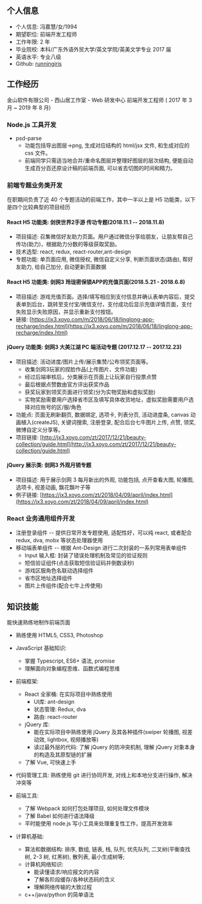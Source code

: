 ## 个人信息

- 个人信息: 冯嘉慧/女/1994
- 期望职位: 前端开发工程师
- 工作年限: 2 年
- 毕业院校: 本科/广东外语外贸大学/英文学院/英美文学专业 2017 届
- 英语水平: 专业八级
- Github: [runningiris](https://github.com/runningiris)

## 工作经历

金山软件有限公司 - 西山居工作室 - Web 研发中心 前端开发工程师 ( 2017 年 3 月 ~ 2019 年 8 月)

### Node.js 工具开发
- psd-parse
    * 功能包括导出图层->png, 生成对应结构的 html/jsx 文件, 和生成对应的 css 文件。
    * 前端同学只需适当地合并/重命名图层并整理好图层的层次结构, 便能自动生成百分百还原设计稿的前端页面, 可以省去切图的时间和精力。

### 前端专题业务类开发

在职期间负责了近 40 个专题活动的前端工作，其中一半以上是 H5 功能类，以下是四个比较典型的项目经历

#### React H5 功能类: 剑侠世界2手游 传功专题(2018.11.1 -- 2018.11.8)
- 项目描述: 召集微信好友助力页面。用户通过微信分享给朋友，让朋友帮自己传功(助力)，根据助力分数的等级获取奖励。
- 技术选型: react, redux, react-router,ant-design
- 专题功能: 单页面应用, 微信授权, 微信自定义分享, 判断页面状态(路由), 帮好友助力, 给自己加分, 自动更新页面数据

#### React H5 功能类: 剑网3 玲珑密保锁APP的充值页面(2018.5.21 - 2018.6.8)
- 项目描述: 游戏充值页面。选择/填写相应到支付信息并确认表单内容后，提交表单到后台，跳转至支付宝/微信支付，支付成功后显示充值详情页面，支付失败显示失败原因，并显示重新支付按钮。
- 链接: [https://jx3.xoyo.com/m/2018/06/18/linglong-app-recharge/index.html](https://jx3.xoyo.com/m/2018/06/18/linglong-app-recharge/index.html)

#### jQuery 功能类: 剑网3 大美江湖 PC 端活动专题 (2017.12.17 -- 2017.12.23)
- 项目描述: 活动进度/图片上传/展示集赞/公布领奖页面等。
    * 收集剑网3玩家的捏脸作品(上传图片、文件功能)
    * 经过后端审核后，分类展示在页面上让玩家自行投票点赞
    * 最后根据点赞数由官方评出获奖作品
    * 获奖玩家到领奖页面进行领奖(分为实物奖励和虚拟奖励)
    * 实物奖励需要用户选择省市区及填写具体收货地址，虚拟奖励需要用户选择对应账号的区/服/角色
- 功能点: 页面无刷新翻页, 数据绑定, 选项卡, 列表分页, 活动进度条, canvas 动画植入(createJS), 关键词搜索, 注册登录, 配合后台七牛图片上传, 点赞, 领奖, 微博自定义分享等。
- 项目链接: [http://jx3.xoyo.com/zt/2017/12/21/beauty-collection/guide.html](http://jx3.xoyo.com/zt/2017/12/21/beauty-collection/guide.html)

#### jQuery 展示类: 剑网3 外观月销专题
- 项目描述: 用于展示剑网 3 每月新出的外观, 功能包括, 点开查看大图, 轮播图, 选项卡, 视差动画, 飘花飘叶子等
- 例子链接: [https://jx3.xoyo.com/zt/2018/04/09/april/index.html](https://jx3.xoyo.com/zt/2018/04/09/april/index.html)

### React 业务通用组件开发
- 注册登录组件 -- 提供日常开发专题使用, 适配性好，可以纯 react, 或者配合 redux, dva, mobx 等状态处理器使用
- 移动端表单组件 -- 根据 Ant-Design 进行二次封装的一系列常用表单组件
   - Input 输入框: 封装了错误处理机制及常见的验证规则
   - 短信验证组件(点击获取短信验证码并倒数读秒)
   - 游戏区服角色名联动选择组件
   - 省市区地址选择组件
   - 图片上传组件(配合七牛上传使用)


## 知识技能

能快速熟练地制作前端页面

- 熟练使用 HTML5, CSS3, Photoshop
- JavaScript 基础知识:
    - 掌握 Typescript, ES6+ 语法, promise
    - 理解面向对象编程思维、函数式编程思维

- 前端框架:
    - React 全家桶: 在实际项目中熟练使用
        - UI库: ant-design
        - 状态管理: Redux, dva
        - 路由: react-router
    - jQuery 库:
        - 能在实际项目中熟练使用 jQuery 及其各种插件(swiper 轮播图, 视差动效, lightbox, 视频播放等)
        - 读过最外层的代码: 了解 jQuery 的防冲突机制, 理解 jQuery 对象本身的构造及其原型链的扩展
    - 了解 Vue, 可快速上手

- 代码管理工具: 熟练使用 git 进行协同开发, 对线上和本地分支进行操作, 解决冲突等

- 前端工具:
    - 了解 Webpack 如何打包处理项目, 如何处理文件模块
    - 了解 Babel 如何进行语法降级
    - 平时能使用 node.js 写小工具来处理重复性工作，提高开发效率

- 计算机基础:
    - 算法和数据结构: 排序, 数组, 链表, 栈, 队列, 优先队列, 二叉树(平衡查找树, 2-3 树, 红黑树), 散列表, 最小生成树等;
    - 计算机网络知识:
        - 能读懂请求/响应报文的内容
        - 了解各阶段缓存/各种状态码的含义
        - 理解网络传输的大致过程
    - c++/java/python 的简单语法

